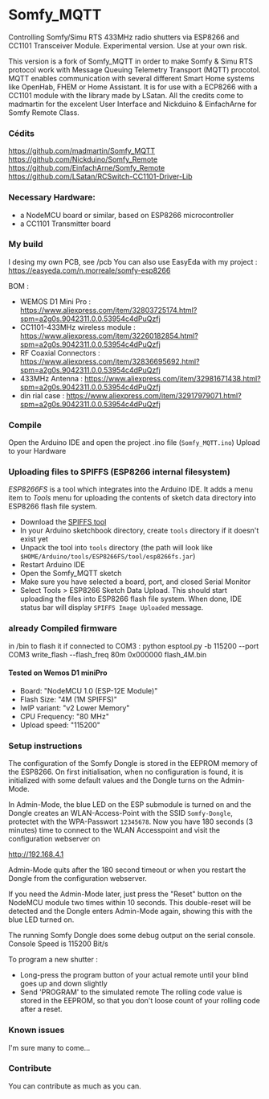 # Somfy_MQTT

Controlling Somfy/Simu RTS 433MHz radio shutters via ESP8266 and CC1101 Transceiver Module.
Experimental version.
Use at your own risk. 


This version is a fork of Somfy_MQTT in order to make Somfy & Simu RTS protocol work with Message Queuing Telemetry Transport (MQTT) procotol.
MQTT enables communication with several different Smart Home systems like OpenHab, FHEM or Home Assistant.
It is for use with a ECP8266 with a CC1101 module with the library made by LSatan.
All the credits come to madmartin for the excelent User Interface and Nickduino & EinfachArne for Somfy Remote Class.

### Cédits
https://github.com/madmartin/Somfy_MQTT
https://github.com/Nickduino/Somfy_Remote
https://github.com/EinfachArne/Somfy_Remote
https://github.com/LSatan/RCSwitch-CC1101-Driver-Lib

### Necessary Hardware:

* a NodeMCU board or similar, based on ESP8266 microcontroller
* a CC1101 Transmitter board

### My build

I desing my own PCB, see /pcb
You can also use EasyEda with my project : https://easyeda.com/n.morreale/somfy-esp8266

BOM :
- WEMOS D1 Mini Pro : https://www.aliexpress.com/item/32803725174.html?spm=a2g0s.9042311.0.0.53954c4dPuQzfj
- CC1101-433MHz wireless module : https://www.aliexpress.com/item/32260182854.html?spm=a2g0s.9042311.0.0.53954c4dPuQzfj
- RF Coaxial Connectors : https://www.aliexpress.com/item/32836695692.html?spm=a2g0s.9042311.0.0.53954c4dPuQzfj
- 433MHz Antenna : https://www.aliexpress.com/item/32981671438.html?spm=a2g0s.9042311.0.0.53954c4dPuQzfj
- din rial case : https://www.aliexpress.com/item/32917979071.html?spm=a2g0s.9042311.0.0.53954c4dPuQzfj

### Compile

Open the Arduino IDE and open the project .ino file (`Somfy_MQTT.ino`)
Upload to your Hardware

### Uploading files to SPIFFS (ESP8266 internal filesystem)

*ESP8266FS* is a tool which integrates into the Arduino IDE. It adds a
menu item to *Tools* menu for uploading the contents of sketch data
directory into ESP8266 flash file system.

-  Download the [SPIFFS tool](https://github.com/esp8266/arduino-esp8266fs-plugin/releases/download/0.3.0/ESP8266FS-0.3.0.zip)
-  In your Arduino sketchbook directory, create `tools` directory if
   it doesn't exist yet
-  Unpack the tool into `tools` directory (the path will look like
   `$HOME/Arduino/tools/ESP8266FS/tool/esp8266fs.jar`)
-  Restart Arduino IDE
-  Open the Somfy_MQTT sketch
-  Make sure you have selected a board, port, and closed Serial Monitor
-  Select Tools > ESP8266 Sketch Data Upload. This should start
   uploading the files into ESP8266 flash file system. When done, IDE
   status bar will display `SPIFFS Image Uploaded` message.

### already Compiled firmware
in /bin
to flash it if connected to COM3 : 
python esptool.py -b 115200 --port COM3 write_flash --flash_freq 80m 0x000000 flash_4M.bin

#### Tested on Wemos D1 miniPro
* Board: "NodeMCU 1.0 (ESP-12E Module)"
* Flash Size: "4M (1M SPIFFS)"
* lwIP variant: "v2 Lower Memory"
* CPU Frequency: "80 MHz"
* Upload speed: "115200"

### Setup instructions

The configuration of the Somfy Dongle is stored in the EEPROM memory of the ESP8266. On first initialisation, when no configuration is found, it is initialized with some default values and the Dongle turns on the Admin-Mode.

In Admin-Mode, the blue LED on the ESP submodule is turned on and the Dongle creates an WLAN-Access-Point with the SSID `Somfy-Dongle`, protectet with the WPA-Passwort `12345678`. Now you have 180 seconds (3 minutes) time to connect to the WLAN Accesspoint and visit the configuration webserver on

http://192.168.4.1

Admin-Mode quits after the 180 second timeout or when you restart the Dongle from the configuration webserver.

If you need the Admin-Mode later, just press the "Reset" button on the NodeMCU module two times within 10 seconds. This double-reset will be detected and the Dongle enters Admin-Mode again, showing this with the blue LED turned on.

The running Somfy Dongle does some debug output on the serial console.
Console Speed is 115200 Bit/s

To program a new shutter :
- Long-press the program button of your actual remote until your blind goes up and down slightly
- Send 'PROGRAM' to the simulated remote
The rolling code value is stored in the EEPROM, so that you don't loose count of your rolling code after a reset.

### Known issues

I'm sure many to come...

### Contribute

You can contribute as much as you can.
